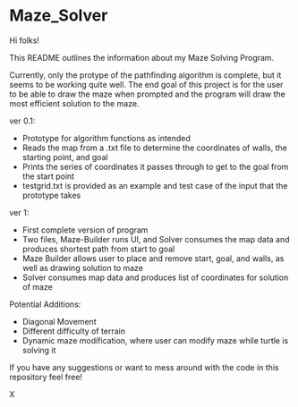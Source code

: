 # Maze_Solver

Hi folks!

This README outlines the information about my Maze Solving Program.

Currently, only the protype of the pathfinding algorithm is complete, but it seems to be working quite well.
The end goal of this project is for the user to be able to draw the maze when prompted and the program will draw
the most efficient solution to the maze.

ver 0.1:
  - Prototype for algorithm functions as intended
  - Reads the map from a .txt file to determine the coordinates of walls, the starting point, and goal
  - Prints the series of coordinates it passes through to get to the goal from the start point
  - testgrid.txt is provided as an example and test case of the input that the prototype takes

ver 1:
  - First complete version of program
  - Two files, Maze-Builder runs UI, and Solver consumes the map data and produces shortest path from start to goal
  - Maze Builder allows user to place and remove start, goal, and walls, as well as drawing solution to maze
  - Solver consumes map data and produces list of coordinates for solution of maze
  
 Potential Additions:
  - Diagonal Movement
  - Different difficulty of terrain
  - Dynamic maze modification, where user can modify maze while turtle is solving it
  
 If you have any suggestions or want to mess around with the code in this repository feel free!
 
 X
